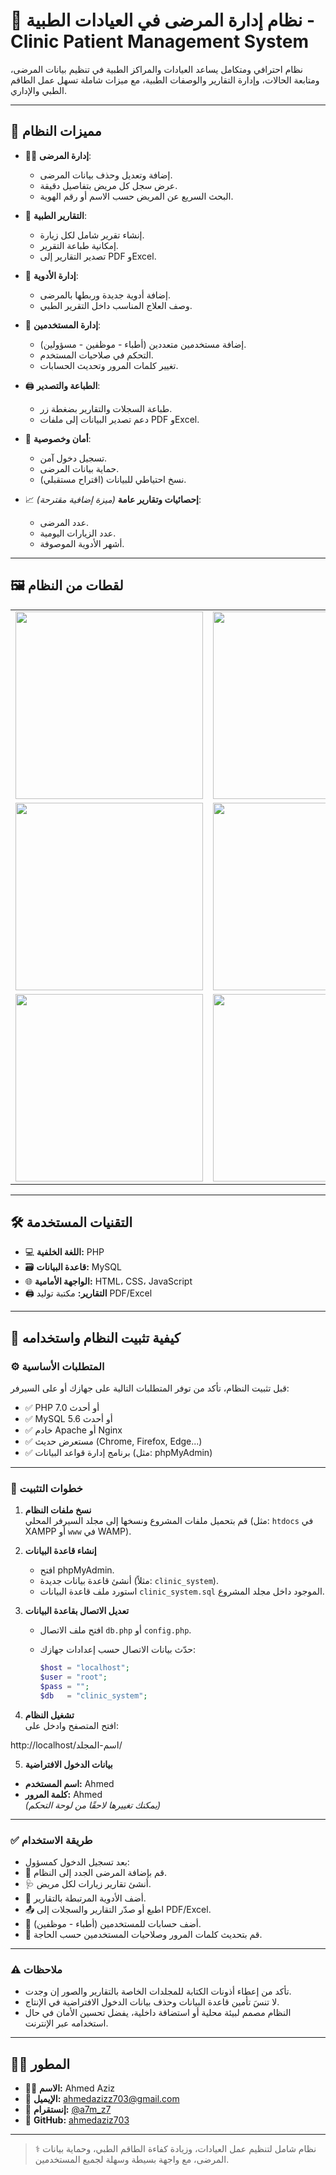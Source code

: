 # 🏥 نظام إدارة المرضى في العيادات الطبية - Clinic Patient Management System

نظام احترافي ومتكامل يساعد العيادات والمراكز الطبية في تنظيم بيانات المرضى، ومتابعة الحالات، وإدارة التقارير والوصفات الطبية، مع ميزات شاملة تسهل عمل الطاقم الطبي والإداري.

---

## 🔗 مميزات النظام

- 🧑‍⚕️ **إدارة المرضى**:
  - إضافة وتعديل وحذف بيانات المرضى.
  - عرض سجل كل مريض بتفاصيل دقيقة.
  - البحث السريع عن المريض حسب الاسم أو رقم الهوية.

- 📄 **التقارير الطبية**:
  - إنشاء تقرير شامل لكل زيارة.
  - إمكانية طباعة التقرير.
  - تصدير التقارير إلى PDF وExcel.

- 💊 **إدارة الأدوية**:
  - إضافة أدوية جديدة وربطها بالمرضى.
  - وصف العلاج المناسب داخل التقرير الطبي.

- 👥 **إدارة المستخدمين**:
  - إضافة مستخدمين متعددين (أطباء - موظفين - مسؤولين).
  - التحكم في صلاحيات المستخدم.
  - تغيير كلمات المرور وتحديث الحسابات.

- 🖨️ **الطباعة والتصدير**:
  - طباعة السجلات والتقارير بضغطة زر.
  - دعم تصدير البيانات إلى ملفات PDF وExcel.

- 🔐 **أمان وخصوصية**:
  - تسجيل دخول آمن.
  - حماية بيانات المرضى.
  - نسخ احتياطي للبيانات (اقتراح مستقبلي).

- 📈 **إحصائيات وتقارير عامة** *(ميزة إضافية مقترحة)*:
  - عدد المرضى.
  - عدد الزيارات اليومية.
  - أشهر الأدوية الموصوفة.

---

## 🖼️ لقطات من النظام

<div align="center">
  <table>
    <tr>
      <td><img src="https://i.postimg.cc/59R3KSnW/image.png" width="300"/></td>
      <td><img src="https://i.postimg.cc/2S476RmC/image.png" width="300"/></td>
    </tr>
    <tr>
      <td><img src="https://i.postimg.cc/7LwMJsY0/image.png" width="300"/></td>
      <td><img src="https://i.postimg.cc/K8N0ZknZ/image.png" width="300"/></td>
    </tr>
    <tr>
      <td><img src="https://i.postimg.cc/3wxnW8B2/image.png" width="300"/></td>
      <td><img src="https://i.postimg.cc/K8F9Sr3q/image.png" width="300"/></td>
    </tr>
  </table>
</div>

---

## 🛠️ التقنيات المستخدمة

- 💻 **اللغة الخلفية:** PHP
- 🗃️ **قاعدة البيانات:** MySQL
- 🌐 **الواجهة الأمامية:** HTML، CSS، JavaScript
- 🖨️ **التقارير:** مكتبة توليد PDF/Excel

---

## 🧩 كيفية تثبيت النظام واستخدامه

### ⚙️ المتطلبات الأساسية

قبل تثبيت النظام، تأكد من توفر المتطلبات التالية على جهازك أو على السيرفر:

- ✅ PHP 7.0 أو أحدث
- ✅ MySQL 5.6 أو أحدث
- ✅ خادم Apache أو Nginx
- ✅ مستعرض حديث (Chrome, Firefox, Edge...)
- ✅ برنامج إدارة قواعد البيانات (مثل: phpMyAdmin)

---

### 📝 خطوات التثبيت

1. **نسخ ملفات النظام**  
   قم بتحميل ملفات المشروع ونسخها إلى مجلد السيرفر المحلي (مثل: `htdocs` في XAMPP أو `www` في WAMP).

2. **إنشاء قاعدة البيانات**  
   - افتح phpMyAdmin.
   - أنشئ قاعدة بيانات جديدة (مثلاً: `clinic_system`).
   - استورد ملف قاعدة البيانات `clinic_system.sql` الموجود داخل مجلد المشروع.

3. **تعديل الاتصال بقاعدة البيانات**  
   - افتح ملف الاتصال `db.php` أو `config.php`.
   - حدّث بيانات الاتصال حسب إعدادات جهازك:

     ```php
     $host = "localhost";
     $user = "root";
     $pass = "";
     $db   = "clinic_system";
     ```

4. **تشغيل النظام**  
   افتح المتصفح وادخل على:

http://localhost/اسم-المجلد/

5. **بيانات الدخول الافتراضية**  
- **اسم المستخدم:** Ahmed  
- **كلمة المرور:** Ahmed  
*(يمكنك تغييرها لاحقًا من لوحة التحكم)*

---

### ✅ طريقة الاستخدام

- بعد تسجيل الدخول كمسؤول:
- 📁 قم بإضافة المرضى الجدد إلى النظام.
- 🩺 أنشئ تقارير زيارات لكل مريض.
- 💊 أضف الأدوية المرتبطة بالتقارير.
- 📤 اطبع أو صدّر التقارير والسجلات إلى PDF/Excel.
- 👥 أضف حسابات للمستخدمين (أطباء - موظفين).
- 🔑 قم بتحديث كلمات المرور وصلاحيات المستخدمين حسب الحاجة.

---

### ⚠️ ملاحظات

- تأكد من إعطاء أذونات الكتابة للمجلدات الخاصة بالتقارير والصور إن وجدت.
- لا تنسَ تأمين قاعدة البيانات وحذف بيانات الدخول الافتراضية في الإنتاج.
- النظام مصمم لبيئة محلية أو استضافة داخلية، يفضل تحسين الأمان في حال استخدامه عبر الإنترنت.

---

## 👨‍💻 المطور

- 🧑‍💻 **الاسم:** Ahmed Aziz  
- 📧 **الإيميل:** ahmedazizz703@gmail.com  
- 📸 **إنستقرام:** [@a7m_z7](https://instagram.com/a7m_z7)  
- 🐙 **GitHub:** [ahmedaziz703](https://github.com/ahmedaziz703)

---

> ⚕️ نظام شامل لتنظيم عمل العيادات، وزيادة كفاءة الطاقم الطبي، وحماية بيانات المرضى، مع واجهة بسيطة وسهلة لجميع المستخدمين.
